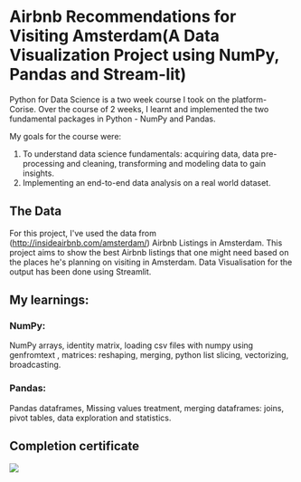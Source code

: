 # Airbnb Recommendations for Visiting Amsterdam(A Data Visualization Project using NumPy, Pandas and Stream-lit)


Python for Data Science is a two week course I took on the platform- Corise. 
Over the course of 2 weeks, I learnt and implemented the two fundamental packages in Python - NumPy and Pandas.

My goals for the course were:
  1. To understand data science fundamentals: acquiring data, data pre-processing and cleaning, transforming and modeling data to gain insights.
  2. Implementing an end-to-end data analysis on a real world dataset.

## The Data
For this project, I've used the data from (http://insideairbnb.com/amsterdam/) Airbnb Listings in Amsterdam. This project aims to show the best Airbnb listings that one might need based on the places he's planning on visiting in Amsterdam. Data Visualisation for the output has been done using Streamlit.

## My learnings:
### NumPy:
  NumPy arrays, identity matrix, loading csv files with numpy using genfromtext , matrices: reshaping, merging, python list slicing, vectorizing, broadcasting.
  
### Pandas:
  Pandas dataframes, Missing values treatment, merging dataframes: joins, pivot tables, data exploration and statistics.

## Completion certificate
![](https://github.com/TanvayeeDhawale/Python-For-Data-Science-with-Corise-Projects/blob/main/images/Corise_PYDS_certificate-1.png)
